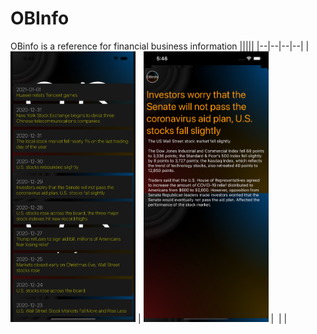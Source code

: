# OBInfo
OBinfo is a reference for financial business information
|||||
|--|--|--|--|
| <img src="https://github.com/grataZhang/OBInfo/blob/main/version1/h1.png" width="200"/> | <img src="https://github.com/grataZhang/OBInfo/blob/main/version1/h2.png" width="200"/> | <img src="" width="200"/> | |
